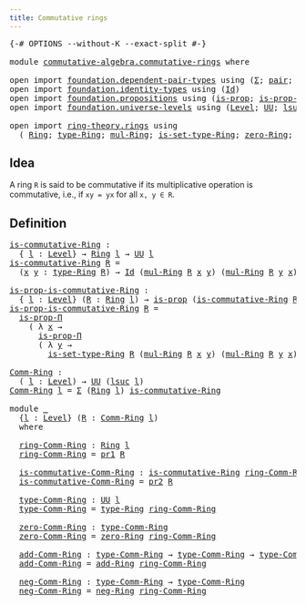 ```yaml
---
title: Commutative rings
---
```


<pre class="Agda"><a id="43" class="Symbol">{-#</a> <a id="47" class="Keyword">OPTIONS</a> <a id="55" class="Pragma">--without-K</a> <a id="67" class="Pragma">--exact-split</a> <a id="81" class="Symbol">#-}</a>

<a id="86" class="Keyword">module</a> <a id="93" href="commutative-algebra.commutative-rings.html" class="Module">commutative-algebra.commutative-rings</a> <a id="131" class="Keyword">where</a>

<a id="138" class="Keyword">open</a> <a id="143" class="Keyword">import</a> <a id="150" href="foundation.dependent-pair-types.html" class="Module">foundation.dependent-pair-types</a> <a id="182" class="Keyword">using</a> <a id="188" class="Symbol">(</a><a id="189" href="foundation-core.dependent-pair-types.html#502" class="Record">Σ</a><a id="190" class="Symbol">;</a> <a id="192" href="foundation-core.dependent-pair-types.html#575" class="InductiveConstructor">pair</a><a id="196" class="Symbol">;</a> <a id="198" href="foundation-core.dependent-pair-types.html#592" class="Field">pr1</a><a id="201" class="Symbol">;</a> <a id="203" href="foundation-core.dependent-pair-types.html#604" class="Field">pr2</a><a id="206" class="Symbol">)</a>
<a id="208" class="Keyword">open</a> <a id="213" class="Keyword">import</a> <a id="220" href="foundation.identity-types.html" class="Module">foundation.identity-types</a> <a id="246" class="Keyword">using</a> <a id="252" class="Symbol">(</a><a id="253" href="foundation-core.identity-types.html#641" class="Datatype">Id</a><a id="255" class="Symbol">)</a>
<a id="257" class="Keyword">open</a> <a id="262" class="Keyword">import</a> <a id="269" href="foundation.propositions.html" class="Module">foundation.propositions</a> <a id="293" class="Keyword">using</a> <a id="299" class="Symbol">(</a><a id="300" href="foundation-core.propositions.html#1246" class="Function">is-prop</a><a id="307" class="Symbol">;</a> <a id="309" href="foundation.propositions.html#1492" class="Function">is-prop-Π</a><a id="318" class="Symbol">)</a>
<a id="320" class="Keyword">open</a> <a id="325" class="Keyword">import</a> <a id="332" href="foundation.universe-levels.html" class="Module">foundation.universe-levels</a> <a id="359" class="Keyword">using</a> <a id="365" class="Symbol">(</a><a id="366" href="Agda.Primitive.html#597" class="Postulate">Level</a><a id="371" class="Symbol">;</a> <a id="373" href="foundation-core.universe-levels.html#222" class="Primitive">UU</a><a id="375" class="Symbol">;</a> <a id="377" href="Agda.Primitive.html#780" class="Primitive">lsuc</a><a id="381" class="Symbol">)</a>

<a id="384" class="Keyword">open</a> <a id="389" class="Keyword">import</a> <a id="396" href="ring-theory.rings.html" class="Module">ring-theory.rings</a> <a id="414" class="Keyword">using</a>
  <a id="422" class="Symbol">(</a> <a id="424" href="ring-theory.rings.html#2458" class="Function">Ring</a><a id="428" class="Symbol">;</a> <a id="430" href="ring-theory.rings.html#2715" class="Function">type-Ring</a><a id="439" class="Symbol">;</a> <a id="441" href="ring-theory.rings.html#6433" class="Function">mul-Ring</a><a id="449" class="Symbol">;</a> <a id="451" href="ring-theory.rings.html#2765" class="Function">is-set-type-Ring</a><a id="467" class="Symbol">;</a> <a id="469" href="ring-theory.rings.html#5094" class="Function">zero-Ring</a><a id="478" class="Symbol">;</a> <a id="480" href="ring-theory.rings.html#3060" class="Function">add-Ring</a><a id="488" class="Symbol">;</a> <a id="490" href="ring-theory.rings.html#5833" class="Function">neg-Ring</a><a id="498" class="Symbol">)</a>
</pre>
## Idea

A ring `R` is said to be commutative if its multiplicative operation is commutative, i.e., if `xy = yx` for all `x, y ∈ R`.

## Definition

<pre class="Agda"><a id="is-commutative-Ring"></a><a id="662" href="commutative-algebra.commutative-rings.html#662" class="Function">is-commutative-Ring</a> <a id="682" class="Symbol">:</a>
  <a id="686" class="Symbol">{</a> <a id="688" href="commutative-algebra.commutative-rings.html#688" class="Bound">l</a> <a id="690" class="Symbol">:</a> <a id="692" href="Agda.Primitive.html#597" class="Postulate">Level</a><a id="697" class="Symbol">}</a> <a id="699" class="Symbol">→</a> <a id="701" href="ring-theory.rings.html#2458" class="Function">Ring</a> <a id="706" href="commutative-algebra.commutative-rings.html#688" class="Bound">l</a> <a id="708" class="Symbol">→</a> <a id="710" href="foundation-core.universe-levels.html#222" class="Primitive">UU</a> <a id="713" href="commutative-algebra.commutative-rings.html#688" class="Bound">l</a>
<a id="715" href="commutative-algebra.commutative-rings.html#662" class="Function">is-commutative-Ring</a> <a id="735" href="commutative-algebra.commutative-rings.html#735" class="Bound">R</a> <a id="737" class="Symbol">=</a>
  <a id="741" class="Symbol">(</a><a id="742" href="commutative-algebra.commutative-rings.html#742" class="Bound">x</a> <a id="744" href="commutative-algebra.commutative-rings.html#744" class="Bound">y</a> <a id="746" class="Symbol">:</a> <a id="748" href="ring-theory.rings.html#2715" class="Function">type-Ring</a> <a id="758" href="commutative-algebra.commutative-rings.html#735" class="Bound">R</a><a id="759" class="Symbol">)</a> <a id="761" class="Symbol">→</a> <a id="763" href="foundation-core.identity-types.html#641" class="Datatype">Id</a> <a id="766" class="Symbol">(</a><a id="767" href="ring-theory.rings.html#6433" class="Function">mul-Ring</a> <a id="776" href="commutative-algebra.commutative-rings.html#735" class="Bound">R</a> <a id="778" href="commutative-algebra.commutative-rings.html#742" class="Bound">x</a> <a id="780" href="commutative-algebra.commutative-rings.html#744" class="Bound">y</a><a id="781" class="Symbol">)</a> <a id="783" class="Symbol">(</a><a id="784" href="ring-theory.rings.html#6433" class="Function">mul-Ring</a> <a id="793" href="commutative-algebra.commutative-rings.html#735" class="Bound">R</a> <a id="795" href="commutative-algebra.commutative-rings.html#744" class="Bound">y</a> <a id="797" href="commutative-algebra.commutative-rings.html#742" class="Bound">x</a><a id="798" class="Symbol">)</a>

<a id="is-prop-is-commutative-Ring"></a><a id="801" href="commutative-algebra.commutative-rings.html#801" class="Function">is-prop-is-commutative-Ring</a> <a id="829" class="Symbol">:</a>
  <a id="833" class="Symbol">{</a> <a id="835" href="commutative-algebra.commutative-rings.html#835" class="Bound">l</a> <a id="837" class="Symbol">:</a> <a id="839" href="Agda.Primitive.html#597" class="Postulate">Level</a><a id="844" class="Symbol">}</a> <a id="846" class="Symbol">(</a><a id="847" href="commutative-algebra.commutative-rings.html#847" class="Bound">R</a> <a id="849" class="Symbol">:</a> <a id="851" href="ring-theory.rings.html#2458" class="Function">Ring</a> <a id="856" href="commutative-algebra.commutative-rings.html#835" class="Bound">l</a><a id="857" class="Symbol">)</a> <a id="859" class="Symbol">→</a> <a id="861" href="foundation-core.propositions.html#1246" class="Function">is-prop</a> <a id="869" class="Symbol">(</a><a id="870" href="commutative-algebra.commutative-rings.html#662" class="Function">is-commutative-Ring</a> <a id="890" href="commutative-algebra.commutative-rings.html#847" class="Bound">R</a><a id="891" class="Symbol">)</a>
<a id="893" href="commutative-algebra.commutative-rings.html#801" class="Function">is-prop-is-commutative-Ring</a> <a id="921" href="commutative-algebra.commutative-rings.html#921" class="Bound">R</a> <a id="923" class="Symbol">=</a>
  <a id="927" href="foundation.propositions.html#1492" class="Function">is-prop-Π</a>
    <a id="941" class="Symbol">(</a> <a id="943" class="Symbol">λ</a> <a id="945" href="commutative-algebra.commutative-rings.html#945" class="Bound">x</a> <a id="947" class="Symbol">→</a>
      <a id="955" href="foundation.propositions.html#1492" class="Function">is-prop-Π</a>
      <a id="971" class="Symbol">(</a> <a id="973" class="Symbol">λ</a> <a id="975" href="commutative-algebra.commutative-rings.html#975" class="Bound">y</a> <a id="977" class="Symbol">→</a>
        <a id="987" href="ring-theory.rings.html#2765" class="Function">is-set-type-Ring</a> <a id="1004" href="commutative-algebra.commutative-rings.html#921" class="Bound">R</a> <a id="1006" class="Symbol">(</a><a id="1007" href="ring-theory.rings.html#6433" class="Function">mul-Ring</a> <a id="1016" href="commutative-algebra.commutative-rings.html#921" class="Bound">R</a> <a id="1018" href="commutative-algebra.commutative-rings.html#945" class="Bound">x</a> <a id="1020" href="commutative-algebra.commutative-rings.html#975" class="Bound">y</a><a id="1021" class="Symbol">)</a> <a id="1023" class="Symbol">(</a><a id="1024" href="ring-theory.rings.html#6433" class="Function">mul-Ring</a> <a id="1033" href="commutative-algebra.commutative-rings.html#921" class="Bound">R</a> <a id="1035" href="commutative-algebra.commutative-rings.html#975" class="Bound">y</a> <a id="1037" href="commutative-algebra.commutative-rings.html#945" class="Bound">x</a><a id="1038" class="Symbol">)))</a>

<a id="Comm-Ring"></a><a id="1043" href="commutative-algebra.commutative-rings.html#1043" class="Function">Comm-Ring</a> <a id="1053" class="Symbol">:</a>
  <a id="1057" class="Symbol">(</a> <a id="1059" href="commutative-algebra.commutative-rings.html#1059" class="Bound">l</a> <a id="1061" class="Symbol">:</a> <a id="1063" href="Agda.Primitive.html#597" class="Postulate">Level</a><a id="1068" class="Symbol">)</a> <a id="1070" class="Symbol">→</a> <a id="1072" href="foundation-core.universe-levels.html#222" class="Primitive">UU</a> <a id="1075" class="Symbol">(</a><a id="1076" href="Agda.Primitive.html#780" class="Primitive">lsuc</a> <a id="1081" href="commutative-algebra.commutative-rings.html#1059" class="Bound">l</a><a id="1082" class="Symbol">)</a>
<a id="1084" href="commutative-algebra.commutative-rings.html#1043" class="Function">Comm-Ring</a> <a id="1094" href="commutative-algebra.commutative-rings.html#1094" class="Bound">l</a> <a id="1096" class="Symbol">=</a> <a id="1098" href="foundation-core.dependent-pair-types.html#502" class="Record">Σ</a> <a id="1100" class="Symbol">(</a><a id="1101" href="ring-theory.rings.html#2458" class="Function">Ring</a> <a id="1106" href="commutative-algebra.commutative-rings.html#1094" class="Bound">l</a><a id="1107" class="Symbol">)</a> <a id="1109" href="commutative-algebra.commutative-rings.html#662" class="Function">is-commutative-Ring</a>

<a id="1130" class="Keyword">module</a> <a id="1137" href="commutative-algebra.commutative-rings.html#1137" class="Module">_</a>
  <a id="1141" class="Symbol">{</a><a id="1142" href="commutative-algebra.commutative-rings.html#1142" class="Bound">l</a> <a id="1144" class="Symbol">:</a> <a id="1146" href="Agda.Primitive.html#597" class="Postulate">Level</a><a id="1151" class="Symbol">}</a> <a id="1153" class="Symbol">(</a><a id="1154" href="commutative-algebra.commutative-rings.html#1154" class="Bound">R</a> <a id="1156" class="Symbol">:</a> <a id="1158" href="commutative-algebra.commutative-rings.html#1043" class="Function">Comm-Ring</a> <a id="1168" href="commutative-algebra.commutative-rings.html#1142" class="Bound">l</a><a id="1169" class="Symbol">)</a>
  <a id="1173" class="Keyword">where</a>
  
  <a id="1184" href="commutative-algebra.commutative-rings.html#1184" class="Function">ring-Comm-Ring</a> <a id="1199" class="Symbol">:</a> <a id="1201" href="ring-theory.rings.html#2458" class="Function">Ring</a> <a id="1206" href="commutative-algebra.commutative-rings.html#1142" class="Bound">l</a>
  <a id="1210" href="commutative-algebra.commutative-rings.html#1184" class="Function">ring-Comm-Ring</a> <a id="1225" class="Symbol">=</a> <a id="1227" href="foundation-core.dependent-pair-types.html#592" class="Field">pr1</a> <a id="1231" href="commutative-algebra.commutative-rings.html#1154" class="Bound">R</a>

  <a id="1236" href="commutative-algebra.commutative-rings.html#1236" class="Function">is-commutative-Comm-Ring</a> <a id="1261" class="Symbol">:</a> <a id="1263" href="commutative-algebra.commutative-rings.html#662" class="Function">is-commutative-Ring</a> <a id="1283" href="commutative-algebra.commutative-rings.html#1184" class="Function">ring-Comm-Ring</a>
  <a id="1300" href="commutative-algebra.commutative-rings.html#1236" class="Function">is-commutative-Comm-Ring</a> <a id="1325" class="Symbol">=</a> <a id="1327" href="foundation-core.dependent-pair-types.html#604" class="Field">pr2</a> <a id="1331" href="commutative-algebra.commutative-rings.html#1154" class="Bound">R</a>

  <a id="1336" href="commutative-algebra.commutative-rings.html#1336" class="Function">type-Comm-Ring</a> <a id="1351" class="Symbol">:</a> <a id="1353" href="foundation-core.universe-levels.html#222" class="Primitive">UU</a> <a id="1356" href="commutative-algebra.commutative-rings.html#1142" class="Bound">l</a>
  <a id="1360" href="commutative-algebra.commutative-rings.html#1336" class="Function">type-Comm-Ring</a> <a id="1375" class="Symbol">=</a> <a id="1377" href="ring-theory.rings.html#2715" class="Function">type-Ring</a> <a id="1387" href="commutative-algebra.commutative-rings.html#1184" class="Function">ring-Comm-Ring</a>

  <a id="1405" href="commutative-algebra.commutative-rings.html#1405" class="Function">zero-Comm-Ring</a> <a id="1420" class="Symbol">:</a> <a id="1422" href="commutative-algebra.commutative-rings.html#1336" class="Function">type-Comm-Ring</a>
  <a id="1439" href="commutative-algebra.commutative-rings.html#1405" class="Function">zero-Comm-Ring</a> <a id="1454" class="Symbol">=</a> <a id="1456" href="ring-theory.rings.html#5094" class="Function">zero-Ring</a> <a id="1466" href="commutative-algebra.commutative-rings.html#1184" class="Function">ring-Comm-Ring</a>

  <a id="1484" href="commutative-algebra.commutative-rings.html#1484" class="Function">add-Comm-Ring</a> <a id="1498" class="Symbol">:</a> <a id="1500" href="commutative-algebra.commutative-rings.html#1336" class="Function">type-Comm-Ring</a> <a id="1515" class="Symbol">→</a> <a id="1517" href="commutative-algebra.commutative-rings.html#1336" class="Function">type-Comm-Ring</a> <a id="1532" class="Symbol">→</a> <a id="1534" href="commutative-algebra.commutative-rings.html#1336" class="Function">type-Comm-Ring</a>
  <a id="1551" href="commutative-algebra.commutative-rings.html#1484" class="Function">add-Comm-Ring</a> <a id="1565" class="Symbol">=</a> <a id="1567" href="ring-theory.rings.html#3060" class="Function">add-Ring</a> <a id="1576" href="commutative-algebra.commutative-rings.html#1184" class="Function">ring-Comm-Ring</a>

  <a id="1594" href="commutative-algebra.commutative-rings.html#1594" class="Function">neg-Comm-Ring</a> <a id="1608" class="Symbol">:</a> <a id="1610" href="commutative-algebra.commutative-rings.html#1336" class="Function">type-Comm-Ring</a> <a id="1625" class="Symbol">→</a> <a id="1627" href="commutative-algebra.commutative-rings.html#1336" class="Function">type-Comm-Ring</a>
  <a id="1644" href="commutative-algebra.commutative-rings.html#1594" class="Function">neg-Comm-Ring</a> <a id="1658" class="Symbol">=</a> <a id="1660" href="ring-theory.rings.html#5833" class="Function">neg-Ring</a> <a id="1669" href="commutative-algebra.commutative-rings.html#1184" class="Function">ring-Comm-Ring</a>
</pre>